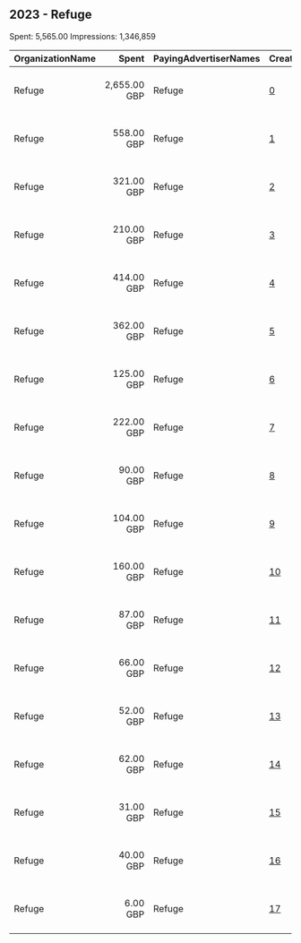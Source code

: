## 2023 - Refuge 
Spent: 5,565.00
Impressions: 1,346,859

|OrganizationName|Spent|PayingAdvertiserNames|CreativeUrls|Impressions|Genders|AgeBrackets|CountryCodes|BillingAddresses|CandidateBallotInformation|
|:---|---:|:---|:---|---:|:---|:---|:---|:---|:---|
|Refuge|2,655.00 GBP|Refuge|[0](https://www.snap.com/political-ads/asset/dec6e6d65d0276d97de0a224ba3b172b8c210517d7a73017adefa9f721105166?mediaType=mp4)|634,558|FEMALE|18+|united kingdom|"One America Square, 3rd floor, 17 Crosswall,London,EC3N 2LB,GB"||
|Refuge|558.00 GBP|Refuge|[1](https://www.snap.com/political-ads/asset/fa5c1ed64884379e878d57839b0e5bc2c2f8b07172bb702ff949a1a1de585e49?mediaType=mp4)|168,978|FEMALE|18+|united kingdom|"One America Square, 3rd floor, 17 Crosswall,London,EC3N 2LB,GB"||
|Refuge|321.00 GBP|Refuge|[2](https://www.snap.com/political-ads/asset/dec6e6d65d0276d97de0a224ba3b172b8c210517d7a73017adefa9f721105166?mediaType=mp4)|92,265||18+|united kingdom|"One America Square, 3rd floor, 17 Crosswall,London,EC3N 2LB,GB"||
|Refuge|210.00 GBP|Refuge|[3](https://www.snap.com/political-ads/asset/dec6e6d65d0276d97de0a224ba3b172b8c210517d7a73017adefa9f721105166?mediaType=mp4)|77,377|FEMALE|18+|united kingdom|"One America Square, 3rd floor, 17 Crosswall,London,EC3N 2LB,GB"||
|Refuge|414.00 GBP|Refuge|[4](https://www.snap.com/political-ads/asset/dec6e6d65d0276d97de0a224ba3b172b8c210517d7a73017adefa9f721105166?mediaType=mp4)|54,142|FEMALE|18+|united kingdom|"One America Square, 3rd floor, 17 Crosswall,London,EC3N 2LB,GB"||
|Refuge|362.00 GBP|Refuge|[5](https://www.snap.com/political-ads/asset/8214907ec66bf64f0f90464ebbb1bf9aff9961a640976c5625f184a32170ccdd?mediaType=mp4)|45,826||18+|united kingdom|"One America Square, 3rd floor, 17 Crosswall,London,EC3N 2LB,GB"||
|Refuge|125.00 GBP|Refuge|[6](https://www.snap.com/political-ads/asset/cb18261874d5d92055ebc9ba85ea26eb190dfbcc96576041f39fa5b788e5eabf?mediaType=mp4)|44,478|FEMALE|18+|united kingdom|"One America Square, 3rd floor, 17 Crosswall,London,EC3N 2LB,GB"||
|Refuge|222.00 GBP|Refuge|[7](https://www.snap.com/political-ads/asset/8214907ec66bf64f0f90464ebbb1bf9aff9961a640976c5625f184a32170ccdd?mediaType=mp4)|39,907||18+|united kingdom|"One America Square, 3rd floor, 17 Crosswall,London,EC3N 2LB,GB"||
|Refuge|90.00 GBP|Refuge|[8](https://www.snap.com/political-ads/asset/64fafe0b44b9f8431c660a1610f4916946aac02aa8cf5ae34509c4a93e8b3980?mediaType=mp4)|37,152||18+|united kingdom|"One America Square, 3rd floor, 17 Crosswall,London,EC3N 2LB,GB"||
|Refuge|104.00 GBP|Refuge|[9](https://www.snap.com/political-ads/asset/cb18261874d5d92055ebc9ba85ea26eb190dfbcc96576041f39fa5b788e5eabf?mediaType=mp4)|29,554||18+|united kingdom|"One America Square, 3rd floor, 17 Crosswall,London,EC3N 2LB,GB"||
|Refuge|160.00 GBP|Refuge|[10](https://www.snap.com/political-ads/asset/e194d50c06b0d9de5469c665ed797643eede7322c8a45ddc867f6a4c216b559d?mediaType=mp4)|27,868||18+|united kingdom|"One America Square, 3rd floor, 17 Crosswall,London,EC3N 2LB,GB"||
|Refuge|87.00 GBP|Refuge|[11](https://www.snap.com/political-ads/asset/1633ce2d5475c971b7cee16c72edb3ac2f3312fc1799dedb179fcf5bddd2bf67?mediaType=mp4)|27,330|FEMALE|18+|united kingdom|"One America Square, 3rd floor, 17 Crosswall,London,EC3N 2LB,GB"||
|Refuge|66.00 GBP|Refuge|[12](https://www.snap.com/political-ads/asset/64fafe0b44b9f8431c660a1610f4916946aac02aa8cf5ae34509c4a93e8b3980?mediaType=mp4)|22,027|FEMALE|18+|united kingdom|"One America Square, 3rd floor, 17 Crosswall,London,EC3N 2LB,GB"||
|Refuge|52.00 GBP|Refuge|[13](https://www.snap.com/political-ads/asset/57d8e53d037b344ad0295a50273a9cb02cf12e34df0e29145c6b3c52efed2510?mediaType=mp4)|15,498||18+|united kingdom|"One America Square, 3rd floor, 17 Crosswall,London,EC3N 2LB,GB"||
|Refuge|62.00 GBP|Refuge|[14](https://www.snap.com/political-ads/asset/dec6e6d65d0276d97de0a224ba3b172b8c210517d7a73017adefa9f721105166?mediaType=mp4)|14,469|FEMALE|18+|united kingdom|"One America Square, 3rd floor, 17 Crosswall,London,EC3N 2LB,GB"||
|Refuge|31.00 GBP|Refuge|[15](https://www.snap.com/political-ads/asset/e194d50c06b0d9de5469c665ed797643eede7322c8a45ddc867f6a4c216b559d?mediaType=mp4)|8,143||18+|united kingdom|"One America Square, 3rd floor, 17 Crosswall,London,EC3N 2LB,GB"||
|Refuge|40.00 GBP|Refuge|[16](https://www.snap.com/political-ads/asset/e194d50c06b0d9de5469c665ed797643eede7322c8a45ddc867f6a4c216b559d?mediaType=mp4)|5,928||18+|united kingdom|"One America Square, 3rd floor, 17 Crosswall,London,EC3N 2LB,GB"||
|Refuge|6.00 GBP|Refuge|[17](https://www.snap.com/political-ads/asset/8214907ec66bf64f0f90464ebbb1bf9aff9961a640976c5625f184a32170ccdd?mediaType=mp4)|1,359||18+|united kingdom|"One America Square, 3rd floor, 17 Crosswall,London,EC3N 2LB,GB"||

